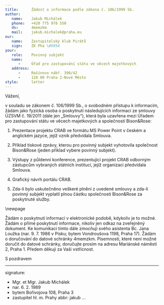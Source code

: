 ```yaml
---
title:      Žádost o informace podle zákona č. 106/1999 Sb.
author:
   name:    Jakub Michálek
   phone:   +420 775 978 550
   ds:      4memzkm
   mail:    jakub.michalek@praha.eu
our:
   name:    Zastupitelský klub Pirátů
   sign:    ZK Pha \#5954
your:
   role:    Povinný subjekt
   name:    
      -     Úřad pro zastupování státu ve věcech majetkových
   address:
      -     Rašínovo nábř. 390/42
      -     128 00 Praha 2-Nové Město
style:      letter
---
```


Vážení,

v souladu se zákonem č. 106/1999 Sb., o svobodném přístupu k informacím, žádám jako fyzická osoba o poskytnutí následujících informací ze smlouvy ÚZSVM č. 19/2011 (dále jen „Smlouvy“), která byla uzavřena mezi Úřadem pro zastupování státu ve věcech majetkových a společností Bison&Rose:

1. Prezentace projektu CRAB ve formátu MS Power Point v českém a anglickém jazyce, jejíž vznik předvídala Smlouva.

2. Příklad tiskové zprávy, kterou pro povinný subjekt vyhotovila společnost Bison&Rose (jeden příklad vybere povinný subjekt).

3. Výstupy z půldenní konference, prezentující projekt CRAB odborným zástupcům vybraných státních institucí, jejíž organizaci předvídala Smlouva.

4. Grafický návrh portálu CRAB.

5. Zda-li bylo uskutečněno veškeré plnění z uvedené smlouvy a zda-li povinný subjekt vyplatil plnou částku společnosti Bison&Rose za poskytnuté služby.

\newpage

Žádám o poskytnutí informací v elektronické podobě, kdykoliv je to možné. Žádám o přímé poskytnutí informace, nikoliv jen odkaz na zveřejněný dokument. Ke komunikaci tímto dále zmocňuji svého asistenta Bc. Jana Loužka (nar. 9. 7. 1986 v Písku; bytem Vondroušova 1198, Praha 17). Žádám o doručování do datové schránky 4memzkm. Písemnosti, které není možné doručit do datové schránky, doručujte prosím na adresu Mariánské náměstí 2, Praha 1. Předem děkuji za Vaši vstřícnost.

S pozdravem

---
signature: 
  - Mgr. et Mgr. Jakub Michálek
  - nar. 6. 2. 1989
  - bytem Bořivojova 108, Praha 3
  - zastupitel hl. m. Prahy
abbr:       jakub
...
